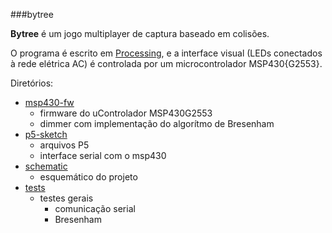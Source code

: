 ###bytree

**Bytree** é um jogo multiplayer de captura baseado em colisões.  

O programa é escrito em [Processing](http://processing.org/), e a interface visual (LEDs conectados à rede elétrica AC) é controlada por um microcontrolador MSP430{G2553}.

Diretórios:
- [msp430-fw](https://github.com/ocupacaoDigital/okupa2015/tree/master/bytree/msp430-fw)
	- firmware do uControlador MSP430G2553
    - dimmer com implementação do algorítmo de Bresenham
- [p5-sketch](https://github.com/ocupacaoDigital/okupa2015/tree/master/bytree/p5-sketch)
	- arquivos P5
    - interface serial com o msp430
- [schematic](https://github.com/ocupacaoDigital/okupa2015/tree/master/bytree/schematic)
	- esquemático do projeto
- [tests](https://github.com/ocupacaoDigital/okupa2015/tree/master/bytree/tests)
	- testes gerais
    	- comunicação serial
        - Bresenham